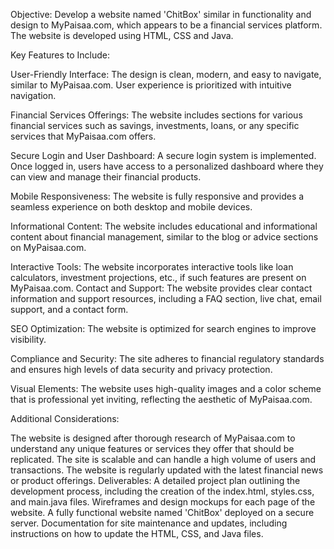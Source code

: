 Objective: Develop a website named 'ChitBox' similar in functionality and design to MyPaisaa.com, which appears to be a financial services platform. The website is developed using HTML, CSS and Java.

Key Features to Include:

User-Friendly Interface: The design is clean, modern, and easy to navigate, similar to MyPaisaa.com. User experience is prioritized with intuitive navigation.

Financial Services Offerings: The website includes sections for various financial services such as savings, investments, loans, or any specific services that MyPaisaa.com offers.

Secure Login and User Dashboard: A secure login system is implemented. Once logged in, users have access to a personalized dashboard where they can view and manage their financial products.

Mobile Responsiveness: The website is fully responsive and provides a seamless experience on both desktop and mobile devices.

Informational Content: The website includes educational and informational content about financial management, similar to the blog or advice sections on MyPaisaa.com.

Interactive Tools: The website incorporates interactive tools like loan calculators, investment projections, etc., if such features are present on MyPaisaa.com.
Contact and Support: The website provides clear contact information and support resources, including a FAQ section, live chat, email support, and a contact form.

SEO Optimization: The website is optimized for search engines to improve visibility.

Compliance and Security: The site adheres to financial regulatory standards and ensures high levels of data security and privacy protection.

Visual Elements: The website uses high-quality images and a color scheme that is professional yet inviting, reflecting the aesthetic of MyPaisaa.com.

Additional Considerations:

The website is designed after thorough research of MyPaisaa.com to understand any unique features or services they offer that should be replicated.
The site is scalable and can handle a high volume of users and transactions.
The website is regularly updated with the latest financial news or product offerings.
Deliverables:
A detailed project plan outlining the development process, including the creation of the index.html, styles.css, and main.java files.
Wireframes and design mockups for each page of the website.
A fully functional website named 'ChitBox' deployed on a secure server.
Documentation for site maintenance and updates, including instructions on how to update the HTML, CSS, and Java files.
